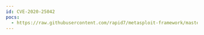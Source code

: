 ```yaml
---
id: CVE-2020-25042
pocs:
  - https://raw.githubusercontent.com/rapid7/metasploit-framework/master/modules/exploits/multi/http/maracms_upload_exec.rb
---
```

